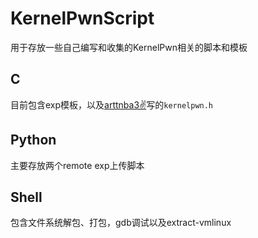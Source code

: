 # KernelPwnScript

用于存放一些自己编写和收集的KernelPwn相关的脚本和模板

## C
目前包含exp模板，以及[arttnba3✌](https://arttnba3.cn/2021/03/03/PWN-0X00-LINUX-KERNEL-PWN-PART-I/#%E7%AC%94%E8%80%85%E8%87%AA%E7%94%A8%E6%A8%A1%E6%9D%BF)写的`kernelpwn.h`

## Python

主要存放两个remote exp上传脚本

## Shell

包含文件系统解包、打包，gdb调试以及extract-vmlinux